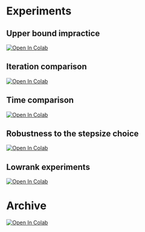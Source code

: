 # Experiments

## Upper bound impractice
[![Open In Colab](https://colab.research.google.com/assets/colab-badge.svg)](https://colab.research.google.com/github/MerkulovDaniil/split-sgd/blob/master/Code/Upper_bound_impractice.ipynb)
## Iteration comparison
[![Open In Colab](https://colab.research.google.com/assets/colab-badge.svg)](https://colab.research.google.com/github/MerkulovDaniil/split-sgd/blob/master/Code/Iterations_measurement.ipynb)
## Time comparison
[![Open In Colab](https://colab.research.google.com/assets/colab-badge.svg)](https://colab.research.google.com/github/MerkulovDaniil/split-sgd/blob/master/Code/Time_measurement.ipynb)
## Robustness to the stepsize choice
[![Open In Colab](https://colab.research.google.com/assets/colab-badge.svg)](https://colab.research.google.com/github/MerkulovDaniil/split-sgd/blob/master/Code/Convergence_from_step.ipynb)
## Lowrank experiments
[![Open In Colab](https://colab.research.google.com/assets/colab-badge.svg)](https://colab.research.google.com/github/MerkulovDaniil/split-sgd/blob/master/Code/LowSubspace.ipynb)

# Archive

[![Open In Colab](https://colab.research.google.com/assets/colab-badge.svg)](https://colab.research.google.com/github/MerkulovDaniil/split-sgd/blob/master/Code/[OLD]first_vs_second_order.ipynb)